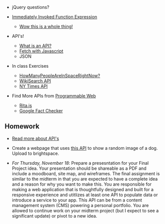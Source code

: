 * jQuery questions?
* [Immediately Invoked Function Expression](https://stackoverflow.com/questions/8228281/what-is-the-function-construct-in-javascript)
  * [Wow this is a whole thing!](https://stackoverflow.com/questions/9899372/pure-javascript-equivalent-of-jquerys-ready-how-to-call-a-function-when-t)
* API's!
  * [What is an API?](https://medium.com/@perrysetgo/what-exactly-is-an-api-69f36968a41f)
  * [Fetch with Javascript](https://developer.mozilla.org/en-US/docs/Web/API/Fetch_API/Using_Fetch)
  * JSON

* In class Exercises
  * [HowManyPeopleAreInSpaceRightNow?](http://api.open-notify.org/astros.json)
  * [WikiSearch API](https://www.mediawiki.org/wiki/API:Main_page)
  * [NY Times API](http://developer.nytimes.com/)

* Find More APIs from [Programmable Web](https://www.programmableweb.com/)
  * [Rita.js](https://rednoise.org/rita/)
  * [Google Fact Checker](https://developers.google.com/fact-check/tools/api)

## Homework

* [Read more about API's](https://www.programmableweb.com/api-university/what-are-apis-and-how-do-they-work)
* Create a webpage that uses [this API](https://dog.ceo/api/breeds/image/random) to show a random image of a dog. Upload to brightspace.

* *For Thursday, November 18*: Prepare a presesntation for your Final Project idea. Your presentation should be shareable as a PDF and include a moodboard, site map, and wireframes. The final assignment is similar to the midterm in that you are expected to have a complete idea and a reason for why you want to make this. You are responsible for making a web application that is thoughtfully designed and built for a responsive experience and utitlizes at least one API to populate data or introduce a service to your app. This API can be from a content management system (CMS) powering a personal portfolio. You are allowed to continue work on your midterm project (but I expect to see a significant update) or pivot to a new idea. 